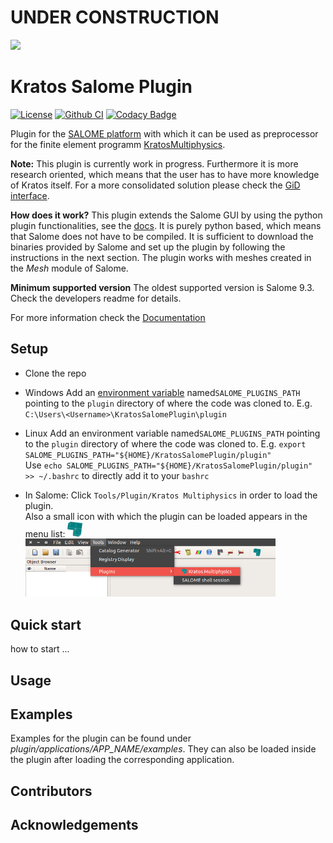 # UNDER CONSTRUCTION

![](https://media.giphy.com/media/3o7btQ0NH6Kl8CxCfK/giphy.gif)

# Kratos Salome Plugin
[![License](https://img.shields.io/badge/License-BSD%203--Clause-blue.svg)](LICENSE) [![Github CI](https://github.com/philbucher/KratosSalomePlugin/workflows/Plugin%20CI/badge.svg)](https://github.com/philbucher/KratosSalomePlugin/actions) [![Codacy Badge](https://api.codacy.com/project/badge/Grade/6a94f3a9a36b409285fe6c27d8adf9d9)](https://www.codacy.com?utm_source=github.com&amp;utm_medium=referral&amp;utm_content=philbucher/KratosSalomePlugin&amp;utm_campaign=Badge_Grade)

Plugin for the [SALOME platform](https://www.salome-platform.org/) with which it can be used as preprocessor for the finite element programm [KratosMultiphysics](https://github.com/KratosMultiphysics/Kratos).

**Note:** This plugin is currently work in progress. Furthermore it is more research oriented, which means that the user has to have more knowledge of Kratos itself.
For a more consolidated solution please check the [GiD interface](https://github.com/KratosMultiphysics/GiDInterface).

**How does it work?**
This plugin extends the Salome GUI by using the python plugin functionalities, see the [docs](https://docs.salome-platform.org/9/gui/GUI/using_pluginsmanager.html#). It is purely python based, which means that Salome does not have to be compiled. It is sufficient to download the binaries provided by Salome and set up the plugin by following the instructions in the next section.
The plugin works with meshes created in the *Mesh* module of Salome.

**Minimum supported version**
The oldest supported version is Salome 9.3. Check the developers readme for details.

For more information check the [Documentation](documentation)

## Setup
  - Clone the repo

  - Windows
    Add an [environment variable](https://www.computerhope.com/issues/ch000549.htm) named`SALOME_PLUGINS_PATH` pointing to the `plugin` directory of where the code was cloned to.
      E.g. `C:\Users\<Username>\KratosSalomePlugin\plugin`

  - Linux
    Add an environment variable named`SALOME_PLUGINS_PATH` pointing to the `plugin` directory of where the code was cloned to.
      E.g. `export SALOME_PLUGINS_PATH="${HOME}/KratosSalomePlugin/plugin"`\
      Use `echo SALOME_PLUGINS_PATH="${HOME}/KratosSalomePlugin/plugin" >> ~/.bashrc` to directly add it to your `bashrc`

  - In Salome: Click `Tools/Plugin/Kratos Multiphysics` in order to load the plugin.\
    Also a small icon with which the plugin can be loaded appears in the menu list: <img src="plugin/utilities/kratos_logo.png" width="24">
    <img src="plugin/utilities/load_plugin.png" width="400">

## Quick start
how to start ...


## Usage

## Examples
Examples for the plugin can be found under *plugin/applications/APP_NAME/examples*.
They can also be loaded inside the plugin after loading the corresponding application.

## Contributors

## Acknowledgements
